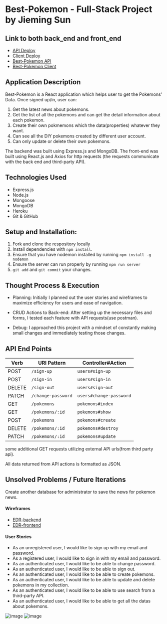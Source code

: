 # Best-Pokemon - Full-Stack Project by Jieming Sun

## Link to both back_end and front_end
- [API Deploy](https://whispering-brushlands-72580.herokuapp.com/)
- [Client Deploy](https://jiemings.github.io/project_2-_client/)
- [Best-Pokemon API](https://github.com/JiemingS/best-pokemon-api)
- [Best-Pokemon Client](https://github.com/JiemingS/best-pokemon-client)

## Application Description
Best-Pokemon is a React application which helps user to get the Pokemons' Data.
Once signed up/in, user can:
1. Get the latest news about pokemons.
2. Get the list of all the pokemons and can get the detail information about each pokemon.
3. Create their own pokmemons which the data(properties) whatever they want.
4. Can see all the DIY pokemons created by different user account.
5. Can only update or delete their own pokemons.

The backend was built using Express.js and MongoDB. The front-end was built using React.js and Axios for http requests (the requests communicate with the back end and third-party API).

## Technologies Used
-   Express.js
-   Node.js
-   Mongoose
-   MongoDB
-   Heroku
-   Git & GitHub

## Setup and Installation:
1.  Fork and clone the respository locally
1.  Install dependencies with `npm install`.
1.  Ensure that you have nodemon installed by running `npm install -g nodemon`
1.  Ensure the server can run properly by running `npm run server`
1.  `git add` and `git commit` your changes.

## Thought Process & Execution

*   Planning: Initially I planned out the user stories and wireframes to maximize efficiency for users and ease of navigation.

*   CRUD Actions to Back-end: After setting up the necessary files and forms, I tested each feature with API requests(use postman).

*   Debug: I approached this project with a mindset of constantly making small changes and immediately testing those changes.

## API End Points

| Verb   | URI Pattern              | Controller#Action     |
|--------|--------------------------|-----------------------|
| POST   | `/sign-up`               | `users#sign-up`       |
| POST   | `/sign-in`               | `users#sign-in`       |
| DELETE | `/sign-out`              | `users#sign-out`      |
| PATCH  | `/change-password`       | `users#change-password` |
| GET    | `/pokemons`                | `pokemons#index`        |
| GET    | `/pokemons/:id`            | `pokemons#show`         |
| POST   | `/pokemons`                | `pokemons#create`       |
| DELETE | `/pokemons/:id`            | `pokemons#destroy`      |
| PATCH  | `/pokemons/:id`            | `pokemons#update`       |

some additional GET requests utilizing external API urls(from third party api).

All data returned from API actions is formatted as JSON.

## Unsolved Problems / Future Iterations
Create another database for administrator to save the news for pokemon news.

#### Wireframes
-   [EDR-backend](https://i.imgur.com/9GExUJj.jpg)
-   [EDR-frontend](https://i.imgur.com/6KGkrra.jpg)

#### User Stories
*   As an unregistered user, I would like to sign up with my email and password.
*   As a registered user, I would like to sign in with my email and password.
*   As an authenticated user, I would like to be able to change password.
*   As an authenticated user, I would like to be able to sign out.
*   As an authenticated user, I would like to be able to create pokemons.
*   As an authenticated user, I would like to be able to update and delete pokemons in my collection.
*   As an authenticated user, I would like to be able to use search from a third-party API.
*   As an authenticated user, I would like to be able to get all the datas about pokemons.

![image](https://i.imgur.com/TqZMLmp.png)
![image](https://i.imgur.com/iTR1lIE.png)
